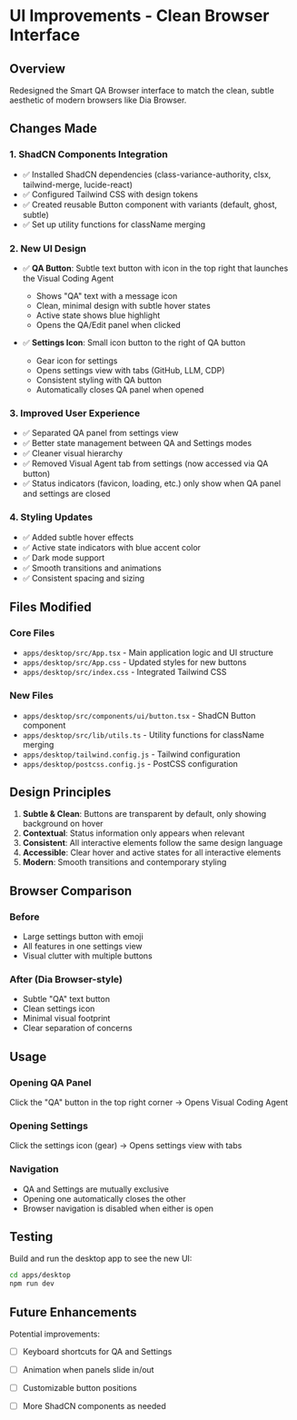 # UI Improvements - Clean Browser Interface

## Overview
Redesigned the Smart QA Browser interface to match the clean, subtle aesthetic of modern browsers like Dia Browser.

## Changes Made

### 1. ShadCN Components Integration
- ✅ Installed ShadCN dependencies (class-variance-authority, clsx, tailwind-merge, lucide-react)
- ✅ Configured Tailwind CSS with design tokens
- ✅ Created reusable Button component with variants (default, ghost, subtle)
- ✅ Set up utility functions for className merging

### 2. New UI Design
- ✅ **QA Button**: Subtle text button with icon in the top right that launches the Visual Coding Agent
  - Shows "QA" text with a message icon
  - Clean, minimal design with subtle hover states
  - Active state shows blue highlight
  - Opens the QA/Edit panel when clicked

- ✅ **Settings Icon**: Small icon button to the right of QA button
  - Gear icon for settings
  - Opens settings view with tabs (GitHub, LLM, CDP)
  - Consistent styling with QA button
  - Automatically closes QA panel when opened

### 3. Improved User Experience
- ✅ Separated QA panel from settings view
- ✅ Better state management between QA and Settings modes
- ✅ Cleaner visual hierarchy
- ✅ Removed Visual Agent tab from settings (now accessed via QA button)
- ✅ Status indicators (favicon, loading, etc.) only show when QA panel and settings are closed

### 4. Styling Updates
- ✅ Added subtle hover effects
- ✅ Active state indicators with blue accent color
- ✅ Dark mode support
- ✅ Smooth transitions and animations
- ✅ Consistent spacing and sizing

## Files Modified

### Core Files
- `apps/desktop/src/App.tsx` - Main application logic and UI structure
- `apps/desktop/src/App.css` - Updated styles for new buttons
- `apps/desktop/src/index.css` - Integrated Tailwind CSS

### New Files
- `apps/desktop/src/components/ui/button.tsx` - ShadCN Button component
- `apps/desktop/src/lib/utils.ts` - Utility functions for className merging
- `apps/desktop/tailwind.config.js` - Tailwind configuration
- `apps/desktop/postcss.config.js` - PostCSS configuration

## Design Principles

1. **Subtle & Clean**: Buttons are transparent by default, only showing background on hover
2. **Contextual**: Status information only appears when relevant
3. **Consistent**: All interactive elements follow the same design language
4. **Accessible**: Clear hover and active states for all interactive elements
5. **Modern**: Smooth transitions and contemporary styling

## Browser Comparison

### Before
- Large settings button with emoji
- All features in one settings view
- Visual clutter with multiple buttons

### After (Dia Browser-style)
- Subtle "QA" text button
- Clean settings icon
- Minimal visual footprint
- Clear separation of concerns

## Usage

### Opening QA Panel
Click the "QA" button in the top right corner → Opens Visual Coding Agent

### Opening Settings
Click the settings icon (gear) → Opens settings view with tabs

### Navigation
- QA and Settings are mutually exclusive
- Opening one automatically closes the other
- Browser navigation is disabled when either is open

## Testing

Build and run the desktop app to see the new UI:
```bash
cd apps/desktop
npm run dev
```

## Future Enhancements

Potential improvements:
- [ ] Keyboard shortcuts for QA and Settings
- [ ] Animation when panels slide in/out
- [ ] Customizable button positions
- [ ] More ShadCN components as needed

